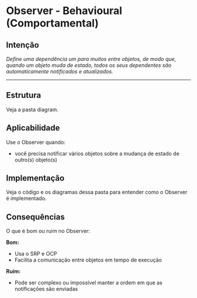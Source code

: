 # Observer - Behavioural (Comportamental)

## Intenção

*Define uma dependência um para muitos entre objetos, de modo que, quando um objeto muda de estado, todos os seus dependentes são automaticamente notificados e atualizados.*

---

## Estrutura

Veja a pasta diagram.

## Aplicabilidade

Use o Observer quando:

- você precisa notificar vários objetos sobre a mudança de estado de outro(s) objeto(s) 

## Implementação

Veja o código e os diagramas dessa pasta para entender como o Observer é implementado.

## Consequências

O que é bom ou ruim no Observer:

**Bom:**
- Usa o SRP e OCP
- Facilita a comunicação entre objetos em tempo de execução

**Ruim:**
- Pode ser complexo ou impossível manter a ordem em que as notificações são enviadas
